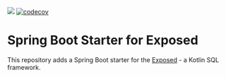 [![](https://jitpack.io/v/mduesterhoeft/spring-boot-starter-exposed.svg)](https://jitpack.io/#mduesterhoeft/spring-boot-starter-exposed)
[![codecov](https://codecov.io/gh/mduesterhoeft/spring-boot-starter-exposed/branch/master/graph/badge.svg)](https://codecov.io/gh/mduesterhoeft/spring-boot-starter-exposed)
# Spring Boot Starter for Exposed

This repository adds a Spring Boot starter for the [Exposed](https://github.com/JetBrains/Exposed) - a Kotlin SQL framework.
